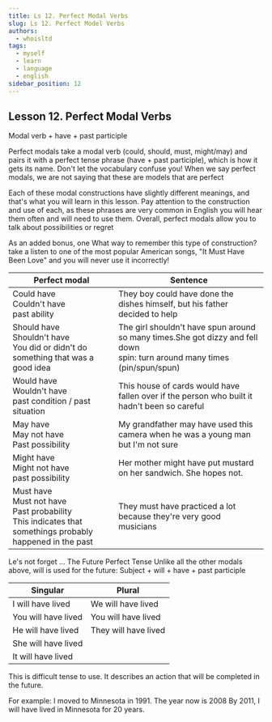 ```yaml
---
title: Ls 12. Perfect Modal Verbs
slug: Ls 12. Perfect Model Verbs
authors:
  - whoisltd
tags:
  - myself
  - learn
  - language
  - english
sidebar_position: 12
---
```


## Lesson 12. Perfect Modal Verbs

Modal verb + have + past participle

Perfect modals take a modal verb (could, should, must, might/may) and pairs it with a perfect tense phrase (have + past participle), which is how it gets its name. Don't let the vocabulary confuse you! When we say perfect modals, we are not saying that these are models that are perfect

Each of these modal constructions have slightly different meanings, and that's what you will learn in this lesson. Pay attention to the construction and use of each, as these phrases are very common in English you will hear them often and will need to use them. Overall, perfect modals allow you to talk about possibilities or regret

As an added bonus, one What way to remember this type of construction? take a listen to one of the most popular American songs, "It Must Have Been Love" and you will never use it incorrectly!

| Perfect modal                                                                                                     | Sentence                                                                                                                       |
| ----------------------------------------------------------------------------------------------------------------- | ------------------------------------------------------------------------------------------------------------------------------ |
| Could have <br/>Couldn't have <br/>past ability                                                                   | They boy could have done the dishes himself, but his father decided to help                                                    |
| Should have<br/>Shouldn't have<br/>You did or didn't do something that was a good idea                            | The girl shouldn't have spun around so many times.She got dizzy and fell down<br/>spin: turn around many times (pin/spun/spun) |
| Would have<br/>Wouldn't have<br/>past condition / past situation                                                  | This house of cards would have fallen over if the person who built it hadn't been so careful<br/>                              |
| May have<br/>May not have<br/>Past possibility                                                                    | My grandfather may have used this camera when he was a young man but I'm not sure                                              |
| Might have<br/>Might not have<br/>past possibility                                                                | Her mother might have put mustard on her sandwich. She hopes not.                                                              |
| Must have<br/>Must not have<br/>Past probability<br/>This indicates that somethings probably happened in the past | They must have practiced a lot because they're very good musicians                                                             |

Le's not forget ...
The Future Perfect Tense
Unlike all the other modals above, will is used for the future:
Subject + will + have + past participle

| Singular            | Plural               |
| ------------------- | -------------------- |
| I will have lived   | We will have lived   |
| You will have lived | You will have lived  |
| He will have lived  | They will have lived |
| She will have lived |                      |
| It will have lived  |                      |

This is difficult tense to use. It describes an action that will be completed in the future.

For example:
I moved to Minnesota in 1991. The year now is 2008
By 2011, I will have lived in Minnesota for 20 years.
